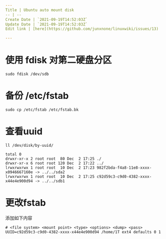 ```yaml
---
Title | Ubuntu auto mount disk
-- | --
Create Date | `2021-09-19T14:52:03Z`
Update Date | `2021-09-19T14:52:03Z`
Edit link | [here](https://github.com/junxnone/linuxwiki/issues/13)

---
```

# 使用 fdisk 对第二硬盘分区
```
sudo fdisk /dev/sdb
```
# 备份 /etc/fstab
```
sudo cp /etc/fstab /etc/fstab.bk
```
# 查看uuid
```
ll /dev/disk/by-uuid/
```
```
total 0
drwxr-xr-x 2 root root  80 Dec  2 17:25 ./
drwxr-xr-x 6 root root 120 Dec  2 17:22 ../
lrwxrwxrwx 1 root root  10 Dec  2 17:23 982f2bda-f4a8-11e8-xxxx-x0946667160e -> ../../sda2
lrwxrwxrwx 1 root root  10 Dec  2 17:25 c92d59c3-c9d0-4382-xxxx-x44e4e900d94 -> ../../sdb1
```
# 更改fstab
添加如下内容
```
# <file system> <mount point> <type> <options> <dump> <pass>
UUID=c92d59c3-c9d0-4382-xxxx-x44e4e900d94 /home/1T ext4 defaults 0 1

```
